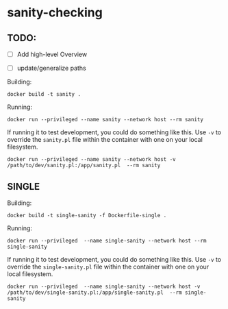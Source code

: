 # sanity-checking

## TODO:
 - [ ] Add high-level Overview
 - [ ] update/generalize paths


Building:
```
docker build -t sanity .
```

Running:
```
docker run --privileged --name sanity --network host --rm sanity
```

If running it to test development, you could do something like this. Use `-v` to override the `sanity.pl` file within the container with one on your local filesystem.

```
docker run --privileged --name sanity --network host -v /path/to/dev/sanity.pl:/app/sanity.pl  --rm sanity
```

## SINGLE

Building:
```
docker build -t single-sanity -f Dockerfile-single .
```

Running:
```
docker run --privileged  --name single-sanity --network host --rm single-sanity
```

If running it to test development, you could do something like this. Use `-v` to override the `single-sanity.pl` file within the container with one on your local filesystem.

```
docker run --privileged  --name single-sanity --network host -v /path/to/dev/single-sanity.pl:/app/single-sanity.pl  --rm single-sanity
```
